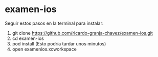 # examen-ios

Seguir estos pasos en la terminal para instalar:
 1. git clone https://github.com/ricardo-granja-chavez/examen-ios.git
 2. cd examen-ios
 3. pod install (Esto podría tardar unos minutos)
 4. open examenios.xcworkspace
